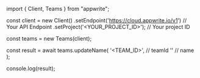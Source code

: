 import { Client, Teams } from "appwrite";

const client = new Client()
    .setEndpoint('https://cloud.appwrite.io/v1') // Your API Endpoint
    .setProject('&lt;YOUR_PROJECT_ID&gt;'); // Your project ID

const teams = new Teams(client);

const result = await teams.updateName(
    '<TEAM_ID>', // teamId
    '<NAME>' // name
);

console.log(result);
